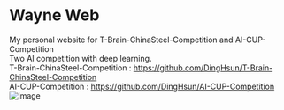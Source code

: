 # Wayne Web
My personal website for T-Brain-ChinaSteel-Competition and AI-CUP-Competition  
Two AI competition with deep learning.  
T-Brain-ChinaSteel-Competition : https://github.com/DingHsun/T-Brain-ChinaSteel-Competition  
AI-CUP-Competition : https://github.com/DingHsun/AI-CUP-Competition  
![image](https://user-images.githubusercontent.com/110473288/205838905-906b6e40-48c9-4adf-837c-f83aadf7982b.png)

